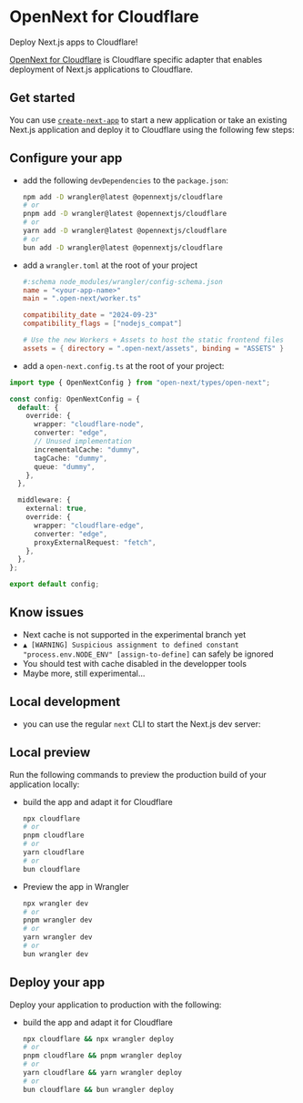 # OpenNext for Cloudflare

Deploy Next.js apps to Cloudflare!

[OpenNext for Cloudflare](https://opennext.js.org/cloudflare) is Cloudflare specific adapter that enables deployment of Next.js applications to Cloudflare.

## Get started

You can use [`create-next-app`](https://nextjs.org/docs/pages/api-reference/cli/create-next-app) to start a new application or take an existing Next.js application and deploy it to Cloudflare using the following few steps:

## Configure your app

- add the following `devDependencies` to the `package.json`:

  ```bash
  npm add -D wrangler@latest @opennextjs/cloudflare
  # or
  pnpm add -D wrangler@latest @opennextjs/cloudflare
  # or
  yarn add -D wrangler@latest @opennextjs/cloudflare
  # or
  bun add -D wrangler@latest @opennextjs/cloudflare
  ```

- add a `wrangler.toml` at the root of your project

  ```toml
  #:schema node_modules/wrangler/config-schema.json
  name = "<your-app-name>"
  main = ".open-next/worker.ts"

  compatibility_date = "2024-09-23"
  compatibility_flags = ["nodejs_compat"]

  # Use the new Workers + Assets to host the static frontend files
  assets = { directory = ".open-next/assets", binding = "ASSETS" }
  ```

- add a `open-next.config.ts` at the root of your project:

```ts
import type { OpenNextConfig } from "open-next/types/open-next";

const config: OpenNextConfig = {
  default: {
    override: {
      wrapper: "cloudflare-node",
      converter: "edge",
      // Unused implementation
      incrementalCache: "dummy",
      tagCache: "dummy",
      queue: "dummy",
    },
  },

  middleware: {
    external: true,
    override: {
      wrapper: "cloudflare-edge",
      converter: "edge",
      proxyExternalRequest: "fetch",
    },
  },
};

export default config;
```

## Know issues

- Next cache is not supported in the experimental branch yet
- `▲ [WARNING] Suspicious assignment to defined constant "process.env.NODE_ENV" [assign-to-define]` can safely be ignored
- You should test with cache disabled in the developper tools
- Maybe more, still experimental...

## Local development

- you can use the regular `next` CLI to start the Next.js dev server:

## Local preview

Run the following commands to preview the production build of your application locally:

- build the app and adapt it for Cloudflare

  ```bash
  npx cloudflare
  # or
  pnpm cloudflare
  # or
  yarn cloudflare
  # or
  bun cloudflare
  ```

- Preview the app in Wrangler

  ```bash
  npx wrangler dev
  # or
  pnpm wrangler dev
  # or
  yarn wrangler dev
  # or
  bun wrangler dev
  ```

## Deploy your app

Deploy your application to production with the following:

- build the app and adapt it for Cloudflare

  ```bash
  npx cloudflare && npx wrangler deploy
  # or
  pnpm cloudflare && pnpm wrangler deploy
  # or
  yarn cloudflare && yarn wrangler deploy
  # or
  bun cloudflare && bun wrangler deploy
  ```
